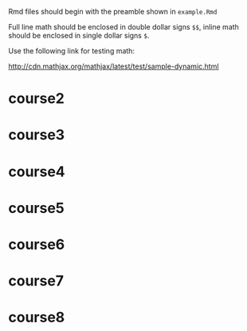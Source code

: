 Rmd files should begin with the preamble shown in `example.Rmd`

Full line math should be enclosed in double dollar signs `$$`,
inline math should be enclosed in single dollar signs `$`.

Use the following link for testing math:

<http://cdn.mathjax.org/mathjax/latest/test/sample-dynamic.html>

# course2

# course3

# course4

# course5

# course6

# course7

# course8

